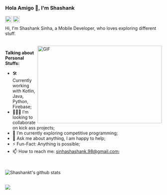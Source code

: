 ### Hola Amigo 👋, I'm Shashank
<a href="https://www.linkedin.com/in/shashank-sinha-543356140/">
  <img align="left" alt="Shashank's LinkdeIN" width="22px" src="https://cdn.jsdelivr.net/npm/simple-icons@v3/icons/linkedin.svg" />
</a>
<a href="https://www.quora.com/profile/Shashank-Sinha-47">
  <img align="left" alt="Shashank's Quora" width="22px" src="https://cdn.jsdelivr.net/npm/simple-icons@v3/icons/quora.svg" />
</a>
<br />

Hi, I'm Shashank Sinha, a Mobile Developer, who loves exploring different stuff.

<br />

  <img align="right" height="250" width="400" alt="GIF" src="https://miro.medium.com/max/1360/1*IRGHmiGsa16stedQvIaZfw.gif" />

**Talking about Personal Stuffs:**

- 🛠 Currently working with Kotlin, Java, Python, Firebase;
- 👨🏻‍💻 I’m looking to collaborate on kick ass projects;
- 🌱 I’m currently exploring competitive programming;
- 💬 Ask me about anything, I am happy to help;
- ⚡️ Fun-Fact: Anything is possible;
- 📫 How to reach me: sinhashashank.98@gmail.com;

<br />


![Shashankt's github stats](https://github-readme-stats.vercel.app/api?username=shashanksinha98&show_icons=true&hide_border=true) 

<br />

<img src="https://github-readme-stats.vercel.app/api/top-langs/?username=shashanksinha98&layout=compact" />

